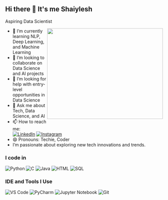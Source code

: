 ## Hi there 👋 It's me Shaiylesh

Aspiring Data Scientist

<img align="right" width="370" height="290" src="https://i.pinimg.com/originals/47/f0/34/47f0342cec72b800463bf003eac1257e.gif">

- 🌱 I’m currently learning NLP, Deep Learning, and Machine Learning  
- 👯 I’m looking to collaborate on Data Science and AI projects  
- 🤔 I’m looking for help with entry-level opportunities in Data Science  
- 💬 Ask me about Tech, Data Science, and AI  
- 📫 How to reach me:  
  [![LinkedIn](https://img.shields.io/badge/LinkedIn-0077B5?style=for-the-badge&logo=linkedin&logoColor=white)](https://www.linkedin.com/in/shaiylesh-d-n/) [![Instagram](https://img.shields.io/badge/Instagram-E4405F?style=for-the-badge&logo=instagram&logoColor=white)](https://www.instagram.com/itz.shax.here/)
- 😄 Pronouns: Techie, Coder  
- I’m passionate about exploring new tech innovations and trends.

### I code in
![Python](https://img.icons8.com/color/48/000000/python.png) ![C](https://img.icons8.com/color/48/000000/c-programming.png) ![Java](https://img.icons8.com/color/48/000000/java-coffee-cup-logo.png) ![HTML](https://img.icons8.com/color/48/000000/html-5.png) ![SQL](https://img.icons8.com/color/48/000000/sql.png)

### IDE and Tools I Use
![VS Code](https://img.icons8.com/color/48/000000/visual-studio-code-2019.png) ![PyCharm](https://img.icons8.com/color/48/000000/pycharm.png) ![Jupyter Notebook](https://img.icons8.com/?size=50&id=J0SgMWzAxqFj&format=png&color=000000) ![Git](https://img.icons8.com/color/48/000000/git.png)
